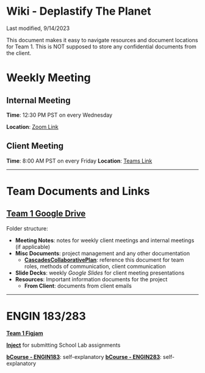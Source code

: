 # Wiki - Deplastify The Planet
Last modified, 9/14/2023

This document makes it easy to navigate resources and document locations for Team 1. This is NOT supposed to store any confidential documents from the client. 

# Weekly Meeting
## Internal Meeting
**Time**: 12:30 PM PST on every Wednesday

**Location**: [Zoom Link](https://berkeley.zoom.us/j/92093130873)

## Client Meeting
**Time**: 8:00 AM PST on every Friday
**Location**: [Teams Link](https://teams.microsoft.com/l/meetup-join/19%3ameeting_ZDgxZTU3MDYtNTc4ZC00MmJhLTk5NjEtZDg0OGNiNmNjNGM1%40thread.v2/0?context=%7b%22Tid%22%3a%22a866874a-d0e3-4a03-a79d-4c893ab51296%22%2c%22Oid%22%3a%224eb4c4e8-8cad-4cc8-8ddd-e1bd4dda7628%22%7d)

---

# Team Documents and Links
## [Team 1 Google Drive](https://drive.google.com/drive/folders/1PDqxZtpeOi813AJrmDiY6HD1R1iOvQEK)
Folder structure: 
- **Meeting Notes**: notes for weekly client meetings and internal meetings (if applicable)
- **Misc Documents**: project management and any other documentation
    - **[CascadesCollaborativePlan](https://docs.google.com/document/d/1w46QnvP1ylPyCG71r593D_U1WQ6PHnUq/edit)**: reference this document for team roles, methods of communication, client communication
- **Slide Decks**: weekly _Google Slides_ for client meeting presentations
- **Resources**: Important information documents for the project
    - **From Client**: documents from client emails

---

# ENGIN 183/283
**[Team 1 Figjam](https://www.figma.com/file/lrlvVPdnpMuoxEDLLUpcPp/Team-1---Cascades?type=whiteboard&node-id=0-1&t=8WiBsdKia6Hst7si-0)**

**[Inject](https://inject.theschoolab.com/signin)** for submitting School Lab assignments

**[bCourse - ENGIN183](https://bcourses.berkeley.edu/courses/1529574)**: self-explanatory
**[bCourse - ENGIN283](https://bcourses.berkeley.edu/courses/1529574)**: self-explanatory
